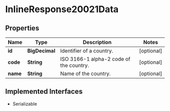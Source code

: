 

# InlineResponse20021Data


## Properties

Name | Type | Description | Notes
------------ | ------------- | ------------- | -------------
**id** | **BigDecimal** | Identifier of a country. |  [optional]
**code** | **String** | ISO 3166-1 alpha-2 code of the country. |  [optional]
**name** | **String** | Name of the country. |  [optional]


## Implemented Interfaces

* Serializable


